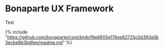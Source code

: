 # Bonaparte UX Framework

Test 

{% include "https://github.com/bonaparte/core/blob/f9e6605e176ee82725c0d393a5b3ecbe8b3bdfee/readme.md" %} 